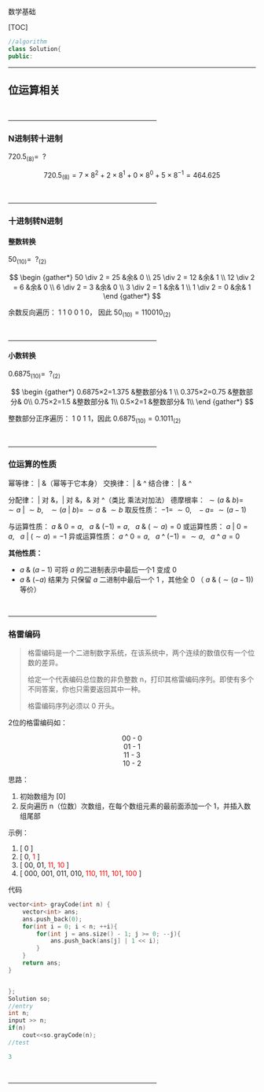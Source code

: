 数学基础

[TOC]

```cpp {cmd="cppal" id="start" hide}
//algorithm
class Solution{
public:
```

---

## 位运算相关

<br><hr width="60%">

### N进制转十进制

$720.5_{(8)} = \enspace ?$

$$
    720.5_{(8)} = 7×8^{2}+2×8^{1}+0×8^{0}+5×8^{−1} = 464.625
$$

<br><hr width="60%">

### 十进制转N进制

#### 整数转换

$50_{(10)} = \enspace ? _{(2)}$
    
$$
\begin {gather*}
50 \div 2 = 25 &余& 0  \\
25 \div 2 = 12 &余& 1  \\
12 \div 2 = 6 &余& 0  \\
6 \div 2 = 3 &余& 0 \\
3 \div 2 = 1 &余& 1 \\
1 \div 2 = 0 &余& 1 
\end {gather*}
$$

余数反向遍历： 1 1 0 0 1 0， 因此 $50_{(10)} = 110010_{(2)}$

<br><hr width="60%">

#### 小数转换

$0.6875_{(10)} = \enspace ? _{(2)}$

$$
\begin {gather*}
0.6875×2=1.375 &整数部分& 1 \\
0.375×2=0.75 &整数部分& 0\\
0.75×2=1.5 &整数部分& 1\\
0.5×2=1 &整数部分& 1\\
\end {gather*}
$$

整数部分正序遍历： 1 0 1 1，因此 $0.6875_{(10)} = 0.1011_{(2)}$

<br><hr width="60%">

### 位运算的性质

幂等律： | &（幂等于它本身）
交换律： | & ^
结合律： | & ^

分配律： | 对 &，| 对 &，& 对 ^（类比 乘法对加法）
德摩根率： $\sim(a~\&~b) = ~\sim a~ | ~ \sim b,~ ~ ~\sim(a~|~b) = ~\sim a~ \& ~ \sim b$
取反性质： $-1 =~ \sim 0,~ ~ ~-a = ~\sim (a-1)$

与运算性质： $a ~\&~ 0 = a,~ ~ ~a~\&~(-1)=a,~ ~ ~a~\&~(\sim a)=0$
或运算性质： $a~|~0=a,~ ~ ~a~|~(\sim a)=-1$
异或运算性质： $a ~\^{} ~ 0 = a,~ ~ ~a ~\^{} ~ (-1) = \sim a,~ ~ ~a~\^{}~a=0$

**其他性质：**
- $a ~\&~ (a−1)$ 可将 $a$ 的二进制表示中最后一个1 变成 0
- $a~\&~(-a)$ 结果为 只保留 $a$ 二进制中最后一个 1 ，其他全 0 （ $a ~\&~ (\sim(a-1))$ 等价） 

<br><hr width="60%">

### 格雷编码

> 格雷编码是一个二进制数字系统，在该系统中，两个连续的数值仅有一个位数的差异。
> 
> 给定一个代表编码总位数的非负整数 n，打印其格雷编码序列。即使有多个不同答案，你也只需要返回其中一种。
> 
> 格雷编码序列必须以 0 开头。

2位的格雷编码如：

<p align="center">00 - 0<br>01 - 1<br>11 - 3<br>10 - 2</p>

思路：
1. 初始数组为 [0]
1. 反向遍历 n（位数）次数组，在每个数组元素的最前面添加一个 1，并插入数组尾部

示例：

1. [ 0 ]
2. [ 0, <font color="red" >1</font> ]
3. [ 00, 01, <font color="red">11</font>, <font color="red">10</font> ]
4. [ 000, 001, 011, 010, <font color="red">110</font>, <font color="red">111</font>, <font color="red">101</font>, <font color="red">100</font> ] 

代码

```cpp {cmd="cppal" continue="start"}
vector<int> grayCode(int n) {
    vector<int> ans;
    ans.push_back(0);
    for(int i = 0; i < n; ++i){
        for(int j = ans.size() - 1; j >= 0; --j){
            ans.push_back(ans[j] | 1 << i);
        }
    }
    return ans;
}
```
```cpp {cmd="cppal" continue hide}

};
Solution so;
//entry
int n;
input >> n;
if(n)
    cout<<so.grayCode(n);
//test
```
```cpp {cmd="cppal" continue}
3
```

<br><hr width="60%">


